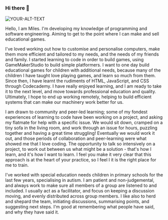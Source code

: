 ### Hi there 👋

<picture>
 <source media="(prefers-color-scheme: dark)" srcset="YOUR-DARKMODE-IMAGE">
 <source media="(prefers-color-scheme: light)" srcset="YOUR-LIGHTMODE-IMAGE">
 <img alt="YOUR-ALT-TEXT" src="https://github.com/MelchiorsHoliday/MelchiorsHoliday/edit/main/README.md#:~:text=dd01505c%2D-,c02a,-%2D4b20%2D8fab%2D01bfe16f2db4">
</picture>

Hello, I am Miles. I'm developing my knowledge of programming and software engineering.
Aiming to get to the point where I can make and sell educational games.

I've loved working out how to customise and personalise computers, make them more efficient and tailored to my needs, and the needs of my friends and family. I started learning to code in order to build games, using GameMakerStudio to build simple platformers. I want to one day build educational games for children with additional needs, because many of the children I have taught love playing games, and learn so much from them. Since then, I have learnt the rudiments of HTML, JavaScript, and CSS through Codecademy. I have really enjoyed learning, and I am ready to take it to the next level, and move towards professional education and quality. Ultimately, I hope to end up working remotely, helping to build efficient systems that can make our machinery work better for us.

I am drawn to  community and peer-led learning; some of my fondest experiences of learning to code have been working on a project, and asking my flatmate for help with a specific issue. We would sit down, cramped on a tiny sofa in the living room, and work through an issue for hours, puzzling together and having a great time struggling! Eventually we would work it out, and those periods of collaboration and peer-learning were what showed me that I love coding. The opportunity to talk so intensively on a project, to work out between us what might be a solution - that's how I learn, and it's how I want to learn. I feel you make it very clear that this approach is at the heart of your practice, so I feel I it is the right place for me to train.

I've worked with special education needs children in primary schools for the last few years, specialising in autism.  I am patient and non-judgemental, and always work to make sure all members of a group are listened to and included. I usually act as a facilitator, and focus on keeping a discussion moving, and evenly distributed across group members. I like also to herd and shepard the team, initiating discussions, summarising points, and suggesting next steps. I'm good at remembering what people have said, and why they have said it.


<!--
**MelchiorsHoliday/MelchiorsHoliday** is a ✨ _special_ ✨ repository because its `README.md` (this file) appears on your GitHub profile.

- 🔭 I’m currently working on ...
- 🌱 I’m currently learning ...
- 👯 I’m looking to collaborate on ...
- 🤔 I’m looking for help with ...
- 💬 Ask me about ...
- 📫 How to reach me: ...
- 😄 Pronouns: ...
- ⚡ Fun fact: ...
-->
